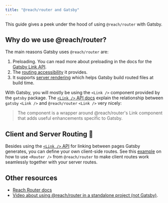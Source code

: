 ```yaml
---
title: "@reach/router and Gatsby"
---
```


This guide gives a peek under the hood of using `@reach/router` with Gatsby.

## Why do we use @reach/router?

The main reasons Gatsby uses `@reach/router` are:

1. Preloading. You can read more about preloading in the docs for the [Gatsby Link API](https://www.gatsbyjs.org/docs/gatsby-link/).
2. The [routing accessibility](https://reach.tech/router/accessibility) it provides.
3. It supports [server rendering](https://reach.tech/router/server-rendering) which helps Gatsby build routed files at build time.

With Gatsby, you will mostly be using the `<Link />` component provided by the `gatsby` package. The [`<Link />` API docs](https://www.gatsbyjs.org/docs/gatsby-link/) explain the relationship between `gatsby` `<Link />` and `@reach/router` `<Link />` very nicely:

> The component is a wrapper around @reach/router's Link component that adds useful enhancements specific to Gatsby.

## Client and Server Routing 🤝

Besides using the [`<Link />` API](https://www.gatsbyjs.org/docs/gatsby-link/) for linking between pages Gatsby generates, you can define your own client-side routes. See this [example](https://github.com/gatsbyjs/gatsby/tree/master/examples/client-only-paths) on how to use `<Router />` from `@reach/router` to make client routes work seamlessly together with your server routes.

## Other resources

- [Reach Router docs](https://reach.tech/router)
- [Video about using @reach/router in a standalone project (not Gatsby)](https://www.youtube.com/watch?v=J1vsBrSUptA).
